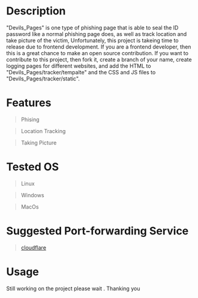 # Description
<p>"Devils_Pages" is one type of phishing page that is able to seal the ID password like a normal phishing page does, as well as track location and take picture of the victim, Unfortunately, this project is takeing time to release due to  frontend development. If you are a frontend developer, then this is a great chance to make an open source contribution. If you want to contribute to this project, then fork it, create a branch of your name, create logging pages for different websites, and add the HTML to "Devils_Pages/tracker/tempalte" and the CSS and JS files to "Devils_Pages/tracker/static". </P>

# Features 
> Phising

> Location Tracking

> Taking Picture

# Tested OS
> Linux

> Windows

> MacOs 

# Suggested Port-forwarding Service
> <a href="https://developers.cloudflare.com/cloudflare-one/connections/connect-apps/install-and-setup/installation/">cloudflare</a>

# Usage
Still working on the project please wait . Thanking you
